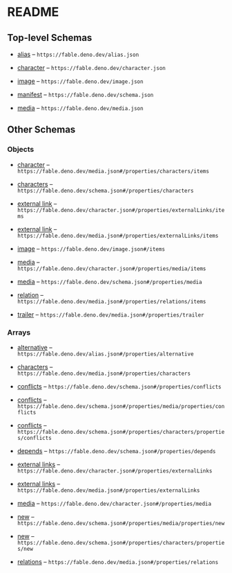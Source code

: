 # README

## Top-level Schemas

*   [alias](./alias.md) – `https://fable.deno.dev/alias.json`

*   [character](./character.md) – `https://fable.deno.dev/character.json`

*   [image](./image.md) – `https://fable.deno.dev/image.json`

*   [manifest](./schema.md) – `https://fable.deno.dev/schema.json`

*   [media](./media.md) – `https://fable.deno.dev/media.json`

## Other Schemas

### Objects

*   [character](./media-properties-characters-character.md) – `https://fable.deno.dev/media.json#/properties/characters/items`

*   [characters](./schema-properties-characters.md "Characters to add, disable or overwrite") – `https://fable.deno.dev/schema.json#/properties/characters`

*   [external link](./character-properties-external-links-external-link.md) – `https://fable.deno.dev/character.json#/properties/externalLinks/items`

*   [external link](./media-properties-external-links-external-link.md) – `https://fable.deno.dev/media.json#/properties/externalLinks/items`

*   [image](./image-image.md) – `https://fable.deno.dev/image.json#/items`

*   [media](./character-properties-media-media.md) – `https://fable.deno.dev/character.json#/properties/media/items`

*   [media](./schema-properties-media.md "Media to add, disable or overwrite") – `https://fable.deno.dev/schema.json#/properties/media`

*   [relation](./media-properties-relations-relation.md) – `https://fable.deno.dev/media.json#/properties/relations/items`

*   [trailer](./media-properties-trailer.md "A url to a trailer about the media") – `https://fable.deno.dev/media.json#/properties/trailer`

### Arrays

*   [alternative](./alias-properties-alternative.md "A list of alternative known aliases") – `https://fable.deno.dev/alias.json#/properties/alternative`

*   [characters](./media-properties-characters.md "A list of characters that appear in the media") – `https://fable.deno.dev/media.json#/properties/characters`

*   [conflicts](./schema-properties-conflicts.md "A list of packs that might conflict with your pack") – `https://fable.deno.dev/schema.json#/properties/conflicts`

*   [conflicts](./schema-properties-media-properties-conflicts.md "A list of media that might conflict with your pack") – `https://fable.deno.dev/schema.json#/properties/media/properties/conflicts`

*   [conflicts](./schema-properties-characters-properties-conflicts.md "A list of characters that might conflict with your pack (All characters listed here will be entirely disabled)") – `https://fable.deno.dev/schema.json#/properties/characters/properties/conflicts`

*   [depends](./schema-properties-depends.md "A list of packs that are required to make your pack function properly") – `https://fable.deno.dev/schema.json#/properties/depends`

*   [external links](./character-properties-external-links.md "A list of urls for the media's pages on various platforms") – `https://fable.deno.dev/character.json#/properties/externalLinks`

*   [external links](./media-properties-external-links.md "A list of urls for the media's pages on various platforms") – `https://fable.deno.dev/media.json#/properties/externalLinks`

*   [media](./character-properties-media.md "A list of media that the character appears in") – `https://fable.deno.dev/character.json#/properties/media`

*   [new](./schema-properties-media-properties-new.md "A list of new media to add") – `https://fable.deno.dev/schema.json#/properties/media/properties/new`

*   [new](./schema-properties-characters-properties-new.md "A list of new characters to add") – `https://fable.deno.dev/schema.json#/properties/characters/properties/new`

*   [relations](./media-properties-relations.md "Define the relations between this media and other media") – `https://fable.deno.dev/media.json#/properties/relations`
